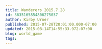 ```yaml
---
title: Wanderers 2015.7.28
id: 3635165854806275037
author: Kirby Urner
published: 2015-07-28T20:01:00.000-07:00
updated: 2015-08-14T14:55:33.972-07:00
blog: world_game
tags: 
---
```


